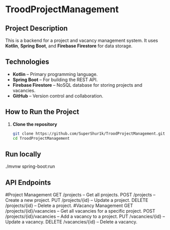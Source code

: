 # TroodProjectManagement

## Project Description
This is a backend for a project and vacancy management system. It uses **Kotlin**, **Spring Boot**, and **Firebase Firestore** for data storage.

## Technologies
- **Kotlin** – Primary programming language.
- **Spring Boot** – For building the REST API.
- **Firebase Firestore** – NoSQL database for storing projects and vacancies.
- **GitHub** – Version control and collaboration.

## How to Run the Project
1. **Clone the repository**
   ```sh
   git clone https://github.com/SuperShur1k/TroodProjectManagement.git
   cd TroodProjectManagement
## Run locally
  ./mvnw spring-boot:run
## API Endpoints
  #Project Management
    GET /projects – Get all projects.
    POST /projects – Create a new project.
    PUT /projects/{id} – Update a project.
    DELETE /projects/{id} – Delete a project.
  #Vacancy Management
    GET /projects/{id}/vacancies – Get all vacancies for a specific project.
    POST /projects/{id}/vacancies – Add a vacancy to a project.
    PUT /vacancies/{id} – Update a vacancy.
    DELETE /vacancies/{id} – Delete a vacancy.
